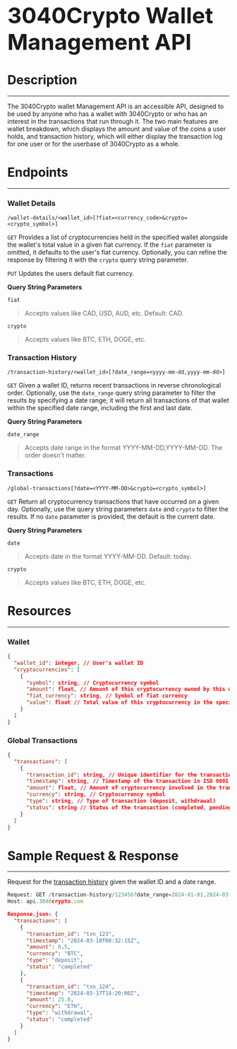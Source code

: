 <h1 style="text-align:left; font-size: 50px;"><strong>3040Crypto Wallet Management API</strong></h1>

# Description
---

The 3040Crypto wallet Management API is an accessible API, designed to be used by anyone who has a wallet with 3040Crypto or who has an interest in the transactions that run through it. The two main features are wallet breakdown, which displays the amount and value of the coins a user holds, and transaction history, which will either display the transaction log for one user or for the userbase of 3040Crypto as a whole.

# Endpoints
---
### Wallet Details

`/wallet-details/<wallet_id>[?fiat=<currency_code>&crypto=<crypto_symbol>]`

`GET` Provides a list of cryptocurrencies held in the specified wallet alongside the wallet's total value in a given fiat currency. If the `fiat` parameter is omitted, it defaults to the user's fiat currency. Optionally, you can refine the response by filtering it with the `crypto` query string parameter.

`PUT` Updates the users default fiat currency.

**Query String Parameters**

`fiat` 
> Accepts values like CAD, USD, AUD, etc.
> Default: CAD.

`crypto` 
> Accepts values like BTC, ETH, DOGE, etc.

### Transaction History

`/transaction-history/<wallet_id>[?date_range=<yyyy-mm-dd,yyyy-mm-dd>]`

`GET` Given a wallet ID, returns recent transactions in reverse chronological order. Optionally, use the `date_range` query string parameter to filter the results by specifying a date range; it will return all transactions of that wallet within the specified date range, including the first and last date.

**Query String Parameters**

`date_range`
> Accepts date range in the format YYYY-MM-DD,YYYY-MM-DD.
> The order doesn't matter.

### Transactions

`/global-transactions[?date=<YYYY-MM-DD>&crypto=<crypto_symbol>]`

`GET` Return all cryptocurrency transactions that have occurred on a given day. Optionally, use the query string parameters `date` and `crypto` to filter the results. If no `date` parameter is provided, the default is the current date.

**Query String Parameters**

`date`
> Accepts date in the format YYYY-MM-DD.
> Default: today.

`crypto` 
> Accepts values like BTC, ETH, DOGE, etc.

# Resources
---

### Wallet

```json
{
  "wallet_id": integer, // User's wallet ID
  "cryptocurrencies": [
    {
      "symbol": string, // Cryptocurrency symbol
      "amount": float, // Amount of this cryptocurrency owned by this wallet
      "fiat_currency": string, // Symbol of fiat currency
      "value": float // Total value of this cryptocurrency in the specified fiat currency
    }
  ]
}

```

### Global Transactions

```json
{
  "transactions": [
    {
      "transaction_id": string, // Unique identifier for the transaction
      "timestamp": string, // Timestamp of the transaction in ISO 8601 format
      "amount": float, // Amount of cryptocurrency involved in the transaction
      "currency": string, // Cryptocurrency symbol
      "type": string, // Type of transaction (deposit, withdrawal)
      "status": string // Status of the transaction (completed, pending)
    }
  ]
}

```

# Sample Request & Response
---

Request for the [transaction history](#transaction-history) given the wallet ID and a date range.

```javascript
Request: GET /transaction-history/123456?date_range=2024-01-01,2024-03-20 HTTP/1.1
Host: api.3040crypto.com
```

```json
Response.json: {
  "transactions": [
    {
      "transaction_id": "txn_123",
      "timestamp": "2024-03-18T08:32:15Z",
      "amount": 0.5,
      "currency": "BTC",
      "type": "deposit",
      "status": "completed"
    },
    {
      "transaction_id": "txn_124",
      "timestamp": "2024-03-17T14:20:00Z",
      "amount": 25.0,
      "currency": "ETH",
      "type": "withdrawal",
      "status": "completed"
    }
  ]
}
```


